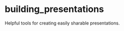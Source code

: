 building_presentations
======================

Helpful tools for creating easily sharable presentations.
